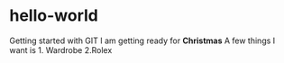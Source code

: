 # hello-world
Getting started with GIT
I am getting ready for **Christmas**
A few things I want is 1. Wardrobe
                        2.Rolex
